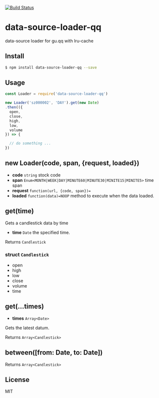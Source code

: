 [![Build Status](https://travis-ci.org/kaelzhang/data-source-loader-qq.svg?branch=master)](https://travis-ci.org/kaelzhang/data-source-loader-qq)
<!-- optional appveyor tst
[![Windows Build Status](https://ci.appveyor.com/api/projects/status/github/kaelzhang/data-source-loader-qq?branch=master&svg=true)](https://ci.appveyor.com/project/kaelzhang/data-source-loader-qq)
-->
<!-- optional npm version
[![NPM version](https://badge.fury.io/js/data-source-loader-qq.svg)](http://badge.fury.io/js/data-source-loader-qq)
-->
<!-- optional npm downloads
[![npm module downloads per month](http://img.shields.io/npm/dm/data-source-loader-qq.svg)](https://www.npmjs.org/package/data-source-loader-qq)
-->
<!-- optional dependency status
[![Dependency Status](https://david-dm.org/kaelzhang/data-source-loader-qq.svg)](https://david-dm.org/kaelzhang/data-source-loader-qq)
-->

# data-source-loader-qq

data-source loader for gu.qq with lru-cache

## Install

```sh
$ npm install data-source-loader-qq --save
```

## Usage

```js
const Loader = require('data-source-loader-qq')

new Loader('sz000002', 'DAY').get(new Date)
.then(({
  open,
  close,
  high,
  low,
  volume
}) => {

  // do something ...
})
```

## new Loader(code, span, {request, loaded})

- **code** `string` stock code
- **span** `Enum<MONTH|WEEK|DAY|MINUTE60|MINUTE30|MINITE15|MINITE5>` time span
- **request** `function(url, {code, span})=`
- **loaded** `function(data)=NOOP` method to execute when the data loaded. 

## get(time)

Gets a candlestick data by time

- **time** `Date` the specified time.

Returns `Candlestick`

### struct `Candlestick`

- open
- high
- low
- close
- volume
- time

## get(...times)

- **times** `Array<Date>`

Gets the latest datum.

Returns `Array<Candlestick>`

## between([from: Date, to: Date])

Returns `Array<Candlestick>`

## License

MIT

